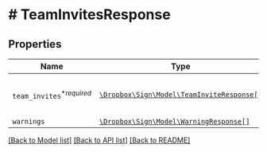 # # TeamInvitesResponse



## Properties

Name | Type | Description | Notes
------------ | ------------- | ------------- | -------------
| `team_invites`<sup>*_required_</sup> | [```\Dropbox\Sign\Model\TeamInviteResponse[]```](TeamInviteResponse.md) |  Contains a list of team invites and their roles.  |  |
| `warnings` | [```\Dropbox\Sign\Model\WarningResponse[]```](WarningResponse.md) |    |  |

[[Back to Model list]](../../README.md#models) [[Back to API list]](../../README.md#endpoints) [[Back to README]](../../README.md)
